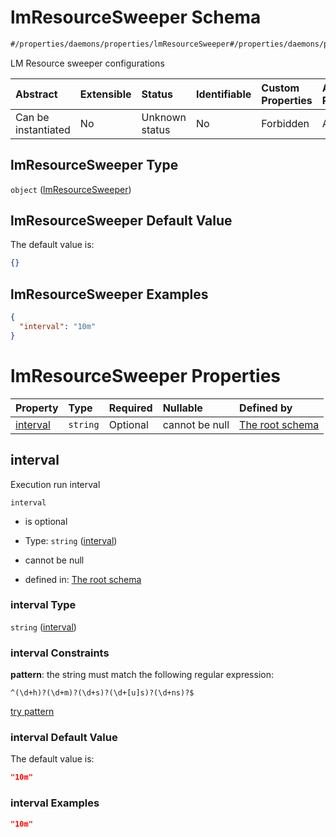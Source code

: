 # lmResourceSweeper Schema

```txt
#/properties/daemons/properties/lmResourceSweeper#/properties/daemons/properties/lmResourceSweeper
```

LM Resource sweeper configurations

| Abstract            | Extensible | Status         | Identifiable | Custom Properties | Additional Properties | Access Restrictions | Defined In                                                        |
| :------------------ | :--------- | :------------- | :----------- | :---------------- | :-------------------- | :------------------ | :---------------------------------------------------------------- |
| Can be instantiated | No         | Unknown status | No           | Forbidden         | Allowed               | none                | [values.schema.json\*](values.schema.json "open original schema") |

## lmResourceSweeper Type

`object` ([lmResourceSweeper](values-properties-daemons-properties-lmresourcesweeper.md))

## lmResourceSweeper Default Value

The default value is:

```json
{}
```

## lmResourceSweeper Examples

```json
{
  "interval": "10m"
}
```

# lmResourceSweeper Properties

| Property              | Type     | Required | Nullable       | Defined by                                                                                                                                                                                                                                    |
| :-------------------- | :------- | :------- | :------------- | :-------------------------------------------------------------------------------------------------------------------------------------------------------------------------------------------------------------------------------------------- |
| [interval](#interval) | `string` | Optional | cannot be null | [The root schema](values-properties-daemons-properties-lmresourcesweeper-properties-interval.md "#/properties/daemons/properties/lmResourceSweeper/properties/interval#/properties/daemons/properties/lmResourceSweeper/properties/interval") |

## interval

Execution run interval

`interval`

*   is optional

*   Type: `string` ([interval](values-properties-daemons-properties-lmresourcesweeper-properties-interval.md))

*   cannot be null

*   defined in: [The root schema](values-properties-daemons-properties-lmresourcesweeper-properties-interval.md "#/properties/daemons/properties/lmResourceSweeper/properties/interval#/properties/daemons/properties/lmResourceSweeper/properties/interval")

### interval Type

`string` ([interval](values-properties-daemons-properties-lmresourcesweeper-properties-interval.md))

### interval Constraints

**pattern**: the string must match the following regular expression:&#x20;

```regexp
^(\d+h)?(\d+m)?(\d+s)?(\d+[u]s)?(\d+ns)?$
```

[try pattern](https://regexr.com/?expression=%5E\(%5Cd%2Bh\)%3F\(%5Cd%2Bm\)%3F\(%5Cd%2Bs\)%3F\(%5Cd%2B%5Bu%5Ds\)%3F\(%5Cd%2Bns\)%3F%24 "try regular expression with regexr.com")

### interval Default Value

The default value is:

```json
"10m"
```

### interval Examples

```json
"10m"
```
